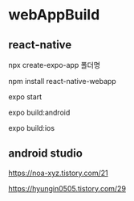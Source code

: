 # webAppBuild


## react-native

npx create-expo-app 폴더명

npm install react-native-webapp

expo start

expo build:android

expo build:ios

## android studio

https://noa-xyz.tistory.com/21

https://hyungin0505.tistory.com/29
